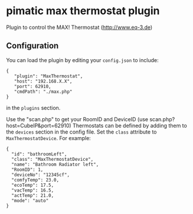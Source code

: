 pimatic max thermostat plugin
=======================
Plugin to control the MAX! Thermostat (http://www.eq-3.de)


Configuration
-------------
You can load the plugin by editing your `config.json` to include:

    { 
       "plugin": "MaxThermostat",
       "host": "192.168.X.X",
       "port": 62910,
       "cmdPath": "./max.php"
    }

in the `plugins` section.

Use the "scan.php" to get your RoomID and DeviceID (use scan.php?host=CubeIP&port=62910)
Thermostats can be defined by adding them to the `devices` section in the config file.
Set the `class` attribute to `MaxThermostatDevice`. For example:

    { 
      "id": "bathroomLeft",
      "class": "MaxThermostatDevice", 
      "name": "Bathroom Radiator left",
      "RoomID": 1,
      "deviceNo": "12345cf",
      "comfyTemp": 23.0,
      "ecoTemp": 17.5,
      "vacTemp": 16.5,
      "actTemp": 21.0,
      "mode": "auto"
    }